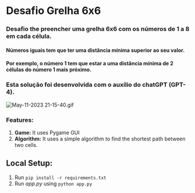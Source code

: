 # Desafio Grelha 6x6

### Desafio the preencher uma grelha 6x6 com os números de 1 a 8 em cada célula.
#### Números iguais tem que ter uma distância mínima superior ao seu valor.
#### Por exemplo, o número 1 tem que estar a uma distância mínima de 2 células do número 1 mais próximo.

### Esta solução foi desenvolvida com o auxílio do chatGPT (GPT-4).

![May-11-2023 21-15-40.gif](..%2F..%2F..%2FDownloads%2FMay-11-2023%2021-15-40.gif)

### Features:
1. **Game:** It uses Pygame GUI
2. **Algorithm:** It uses a simple algorithm to find the shortest path between two cells.

## Local Setup:
 1. Run `pip install -r requirements.txt`
 2. Run *app.py* using `python app.py`